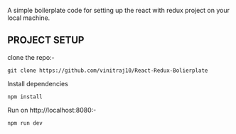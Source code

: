 A simple boilerplate code for setting up the react with redux project on your local machine.

## PROJECT SETUP 

clone the repo:-

```
git clone https://github.com/vinitraj10/React-Redux-Bolierplate
```

Install dependencies

```
npm install
```

Run on http://localhost:8080:-

```
npm run dev
```
